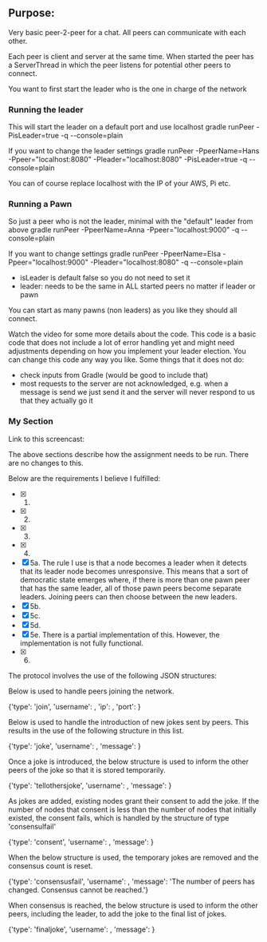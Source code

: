## Purpose:
Very basic peer-2-peer for a chat. All peers can communicate with each other. 

Each peer is client and server at the same time. 
When started the peer has a ServerThread in which the peer listens for potential other peers to connect.

You want to first start the leader who is the one in charge of the network

### Running the leader
This will start the leader on a default port and use localhost
	gradle runPeer -PisLeader=true -q --console=plain

If you want to change the leader settings
	gradle runPeer -PpeerName=Hans -Ppeer="localhost:8080" -Pleader="localhost:8080" -PisLeader=true -q --console=plain

You can of course replace localhost with the IP of your AWS, Pi etc. 

### Running a Pawn

So just a peer who is not the leader, minimal with the "default" leader from above
	gradle runPeer -PpeerName=Anna -Ppeer="localhost:9000" -q --console=plain

If you want to change settings
	gradle runPeer -PpeerName=Elsa -Ppeer="localhost:9000" -Pleader="localhost:8080" -q --console=plain

- isLeader is default false so you do not need to set it
- leader: needs to be the same in ALL started peers no matter if leader or pawn

You can start as many pawns (non leaders) as you like they should all connect. 

Watch the video for some more details about the code. 
This code is a basic code that does not include a lot of error handling yet and might need adjustments depending on how you implement your leader election. You can change this code any way you like. 
Some things that it does not do:
- check inputs from Gradle (would be good to include that)
- most requests to the server are not acknowledged, e.g. when a message is send we just send it and the server will never respond to us that they actually go it

### My Section

Link to this screencast: 

The above sections describe how the assignment needs to be run. There are no changes to this.

Below are the requirements I believe I fulfilled:

- [X] 1.
- [X] 2.
- [X] 3.
- [X] 4.
- [X] 5a. The rule I use is that a node becomes a leader when it detects that its leader node becomes unresponsive. This means that a sort of democratic state emerges where, if there is more than one pawn peer that has the same leader, all of those pawn peers become separate leaders. Joining peers can then choose between the new leaders.
- [X] 5b.
- [X] 5c.
- [X] 5d.
- [X] 5e. There is a partial implementation of this. However, the implementation is not fully functional.
- [X] 6.

The protocol involves the use of the following JSON structures:

Below is used to handle peers joining the network.

{'type': 'join', 'username': <username>, 'ip': <ip>, 'port': <port>}
	
Below is used to handle the introduction of new jokes sent by peers. This results in the use of the following structure in this list.	

{'type': 'joke', 'username': <username>, 'message': <message>}
	
Once a joke is introduced, the below structure is used to inform the other peers of the joke so that it is stored temporarily.
	
{'type': 'tellothersjoke', 'username': <username>, 'message': <message>}
	
As jokes are added, existing nodes grant their consent to add the joke. If the number of nodes that consent is less than the number of nodes that initially existed, the consent fails, which is handled by the structure of type 'consensulfail'
	
{'type': 'consent', 'username': <username>, 'message': <message>}
	
When the below structure is used, the temporary jokes are removed and the consensus count is reset.	

{'type': 'consensusfail', 'username': <username>, 'message': 'The number of peers has changed. Consensus cannot be reached.'}
	
When consensus is reached, the below structure is used to inform the other peers, including the leader, to add the joke to the final list of jokes.
	
{'type': 'finaljoke', 'username': <username>, 'message': <message>}
